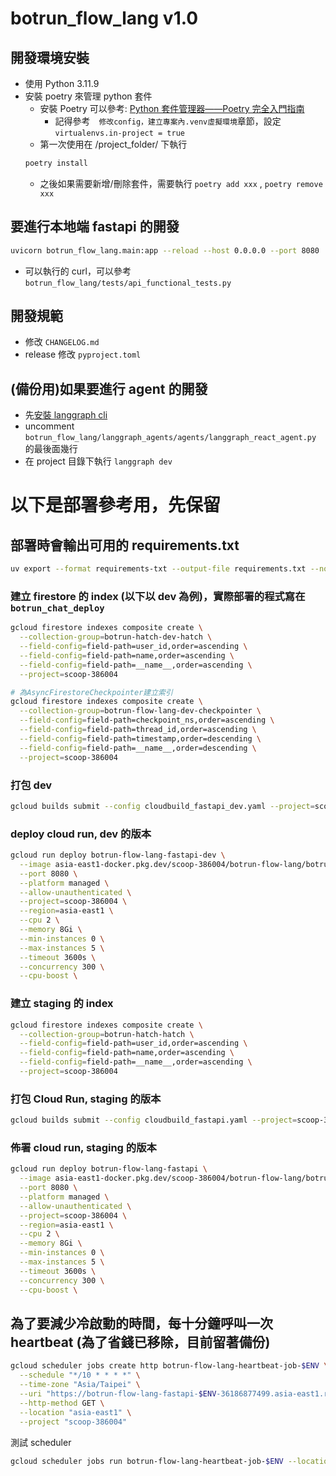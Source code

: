 # botrun_flow_lang v1.0

## 開發環境安裝
- 使用 Python 3.11.9
- 安裝 poetry 來管理 python 套件
  - 安裝 Poetry 可以參考: [Python 套件管理器——Poetry 完全入門指南](https://blog.kyomind.tw/python-poetry/#%E7%AE%A1%E7%90%86-Poetry-%E8%99%9B%E6%93%AC%E7%92%B0%E5%A2%83)
    - 記得參考　`修改config，建立專案內.venv虛擬環境`章節，設定 `virtualenvs.in-project = true`
  - 第一次使用在 /project_folder/ 下執行
  ```bash
  poetry install
  ```
  - 之後如果需要新增/刪除套件，需要執行 `poetry add xxx` , `poetry remove xxx`


## 要進行本地端 fastapi 的開發
```bash
uvicorn botrun_flow_lang.main:app --reload --host 0.0.0.0 --port 8080
```
- 可以執行的 curl，可以參考 `botrun_flow_lang/tests/api_functional_tests.py`

## 開發規範
- 修改 `CHANGELOG.md`
- release 修改 `pyproject.toml`

## (備份用)如果要進行 agent 的開發
- 先[安裝 langgraph cli](https://langchain-ai.github.io/langgraph/tutorials/langgraph-platform/local-server/)
- uncomment `botrun_flow_lang/langgraph_agents/agents/langgraph_react_agent.py` 的最後面幾行
- 在 project 目錄下執行 `langgraph dev`


# 以下是部署參考用，先保留
## 部署時會輸出可用的 requirements.txt
```bash
uv export --format requirements-txt --output-file requirements.txt --no-hashes
```
### 建立 firestore 的 index (以下以 dev 為例)，實際部署的程式寫在 `botrun_chat_deploy`
```bash
gcloud firestore indexes composite create \
  --collection-group=botrun-hatch-dev-hatch \
  --field-config=field-path=user_id,order=ascending \
  --field-config=field-path=name,order=ascending \
  --field-config=field-path=__name__,order=ascending \
  --project=scoop-386004

# 為AsyncFirestoreCheckpointer建立索引
gcloud firestore indexes composite create \
  --collection-group=botrun-flow-lang-dev-checkpointer \
  --field-config=field-path=checkpoint_ns,order=ascending \
  --field-config=field-path=thread_id,order=ascending \
  --field-config=field-path=timestamp,order=descending \
  --field-config=field-path=__name__,order=descending \
  --project=scoop-386004
```

### 打包 dev
```bash
gcloud builds submit --config cloudbuild_fastapi_dev.yaml --project=scoop-386004
```
### deploy cloud run, dev 的版本
```bash
gcloud run deploy botrun-flow-lang-fastapi-dev \
  --image asia-east1-docker.pkg.dev/scoop-386004/botrun-flow-lang/botrun-flow-lang-fastapi-dev \
  --port 8080 \
  --platform managed \
  --allow-unauthenticated \
  --project=scoop-386004 \
  --region=asia-east1 \
  --cpu 2 \
  --memory 8Gi \
  --min-instances 0 \
  --max-instances 5 \
  --timeout 3600s \
  --concurrency 300 \
  --cpu-boost \
```

### 建立 staging 的 index
```bash
gcloud firestore indexes composite create \
  --collection-group=botrun-hatch-hatch \
  --field-config=field-path=user_id,order=ascending \
  --field-config=field-path=name,order=ascending \
  --field-config=field-path=__name__,order=ascending \
  --project=scoop-386004
```

### 打包 Cloud Run, staging 的版本
```bash
gcloud builds submit --config cloudbuild_fastapi.yaml --project=scoop-386004
```

### 佈署 cloud run, staging 的版本
```bash
gcloud run deploy botrun-flow-lang-fastapi \
  --image asia-east1-docker.pkg.dev/scoop-386004/botrun-flow-lang/botrun-flow-lang-fastapi \
  --port 8080 \
  --platform managed \
  --allow-unauthenticated \
  --project=scoop-386004 \
  --region=asia-east1 \
  --cpu 2 \
  --memory 8Gi \
  --min-instances 0 \
  --max-instances 5 \
  --timeout 3600s \
  --concurrency 300 \
  --cpu-boost \
```

## 為了要減少冷啟動的時間，每十分鐘呼叫一次 heartbeat (為了省錢已移除，目前留著備份)
```bash
gcloud scheduler jobs create http botrun-flow-lang-heartbeat-job-$ENV \
  --schedule "*/10 * * * *" \
  --time-zone "Asia/Taipei" \
  --uri "https://botrun-flow-lang-fastapi-$ENV-36186877499.asia-east1.run.app/heartbeat" \
  --http-method GET \
  --location "asia-east1" \
  --project "scoop-386004"
```
測試 scheduler
```bash
gcloud scheduler jobs run botrun-flow-lang-heartbeat-job-$ENV --location "asia-east1" --project "scoop-386004"
```
